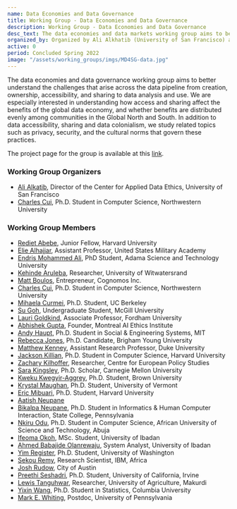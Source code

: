```yaml
---
name: Data Economies and Data Governance
title: Working Group - Data Economies and Data Governance
description: Working Group - Data Economies and Data Governance
desc_text: The data economies and data markets working group aims to better understand the challenges that arise across the data pipeline from creation, ownership, accessibility, and sharing to data analysis and use.
organized_by: Organized by Ali Alkhatib (University of San Francisco) and Charles Cui (Northwestern University)
active: 0
period: Concluded Spring 2022
image: "/assets/working_groups/imgs/MD4SG-data.jpg"
---
```


The data economies and data governance working group aims to better understand the challenges that arise across the data pipeline from creation, ownership, accessibility, and sharing to data analysis and use. We are especially interested in understanding how access and sharing affect the benefits of the global data economy, and whether benefits are distributed evenly among communities in the Global North and South. In addition to data accessibility, sharing and data colonialism, we study related topics such as privacy, security, and the cultural norms that govern these practices.

The project page for the group is available at this [link](../projects/data_stories).

### Working Group Organizers

- [Ali Alkatib](https://ali-alkhatib.com/), Director of the Center for Applied Data Ethics, University of San Francisco
- [Charles Cui](https://yccui.github.io/), Ph.D. Student in Computer Science, Northwestern University

### Working Group Members

- [Rediet Abebe](https://www.cs.cornell.edu/~red/), Junior Fellow, Harvard University
- [Elie Alhajjar](https://sites.google.com/site/eliealhajjar/home?authuser=0), Assistant Professor, United States Military Academy
- [Endris Mohammed Ali](https://www.linkedin.com/in/endris-mohammed-69253058/), PhD Student, Adama Science and Technology University
- [Kehinde Aruleba](https://www.linkedin.com/in/kehinde-aruleba-48a6b85a/), Researcher, University of Witwatersrand
- [Matt Boulos](https://boulos.ca/), Entrepreneur, Cognomos Inc.
- [Charles Cui](https://yccui.github.io/), Ph.D. Student in Computer Science, Northwestern University
- [Mihaela Curmei](https://mcurmei627.github.io/), Ph.D. Student, UC Berkeley
- [Su Goh](https://gohsu.com/), Undergraduate Student, McGill University
- [Lauri Goldkind](https://www.laurigoldkind.net/), Associate Professor, Fordham University
- [Abhishek Gupta](#), Founder, Montreal AI Ethics Institute
- [Andy Haupt](https://indraos.github.io/), Ph.D. Student in Social & Engineering Systems, MIT
- [Rebecca Jones](https://www.linkedin.com/in/rebecca-jones-85993658/), Ph.D. Candidate, Brigham Young University
- [Matthew Kenney](#), Assistant Research Professor, Duke University
- [Jackson Killian](https://killian-34.github.io/), Ph.D. Student in Computer Science, Harvard University
- [Zachary Kilhoffer](https://www.linkedin.com/in/zachary-kilhoffer-868a297a/), Researcher, Centre for European Policy Studies
- [Sara Kingsley](https://www.sarakingsley.info/), Ph.D. Scholar, Carnegie Mellon University
- [Kweku Kwegyir-Aggrey](https://cs.brown.edu/people/grad/kaggrey/), Ph.D. Student, Brown University
- [Krystal Maughan](https://kammitama5.github.io/about/), Ph.D. Student, University of Vermont
- [Eric Mibuari](#), Ph.D. Student, Harvard University
- [Aatish Neupane](#)
- [Bikalpa Neupane](#), Ph.D. Student in Informatics & Human Computer Interaction, State College, Pennsylvania
- [Nkiru Odu](#), Ph.D. Student in Computer Science, African University of Science and Technology, Abuja
- [Ifeoma Okoh](https://www.linkedin.com/in/ifyokoh/), MSc. Student, University of Ibadan
- [Ahmed Babajide Olanrewaju](https://www.ui.edu.ng/ABOlanrewaju), System Analyst, University of Ibadan
- [Yim Register](http://students.washington.edu/yreg/), Ph.D. Student, University of Washington
- [Sekou Remy](https://researcher.watson.ibm.com/researcher/view.php?person=ke-Sekou.Lionel.Remy), Research Scientist, IBM, Africa
- [Josh Rudow](#), City of Austin
- [Preethi Seshadri](https://www.linkedin.com/in/preethi-seshadri/), Ph.D. Student, University of California, Irvine
- [Lewis Tanguhwar](https://www.linkedin.com/in/aondoyilalewistanguhwar/), Researcher, University of Agriculture, Makurdi
- [Yixin Wang](http://www.stat.columbia.edu/~yixinwang/), Ph.D. Student in Statistics, Columbia University
- [Mark E. Whiting](https://whiting.me/), Postdoc, University of Pennsylvania